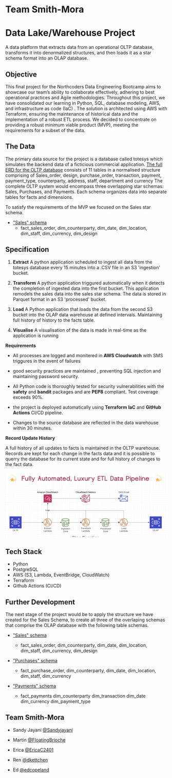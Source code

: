 
# Team Smith-Mora 
# Data Lake/Warehouse Project

A data platform that extracts data from an operational OLTP database, transforms it into denormalized structures, and then loads it as a star schema format into an OLAP database. 







## Objective

This final project for the Northcoders Data Engineering Bootcamp aims to showcase our team’s ability to collaborate effectively, adhering to best operational practices and Agile methodologies. Throughout this project, we have consolidated our learning in Python, SQL, database modeling, AWS, and infrastructure as code (IaC) . The solution is architected using AWS with Terraform, ensuring the maintenance of historical data and the implementation of a robust ETL process.  We decided to concentrate on providing a robust minimum viable product (MVP), meeting the requirements for a subset of the data.
## The Data

The primary data source for the project is a database called totesys which simulates the backend data of a ficticious commercial application.  [The full ERD for the OLTP database](https://dbdiagram.io/d/SampleDB-6332fecf7b3d2034ffcaaa92) consists of 11 tables in a normalised structure comprising of Sales_order, design, purchase_order, transaction, payment, payment_type, counterparty, address, staff, department and currency The complete OLTP system would encompass three overlapping star schemas: Sales, Purchases, and Payments. Each schema organizes data into separate tables for facts and dimensions.

To satisfy the requirements of the MVP we focused on the Sales star schema.






 - ["Sales" schema](https://dbdiagram.io/d/637a423fc9abfc611173f637)
    - fact_sales_order, dim_counterparty, dim_date, dim_location, dim_staff, dim_currency, dim_design




## Specification

1. **Extract** 
A python application scheduled to ingest all data from the totesys database every 15 minutes into a .CSV file in an S3 'ingestion' bucket.

2. **Transform** 
A python application triggured automatically when it detects the completion of ingested data into the first bucket.  This application remodels the sales data into the sales star schema. The data is stored in Parquet format in an S3 'processed' bucket.  

3. **Load** 
A Python application that loads the data from the second S3 bucket into the OLAP data warehouse at defined intervals.  Maintaining full history of history to the facts table.

4. **Visualise**
A visualisation of the data is made in real-time as the application is running 


**Requirements**
- All processes are logged and monitered in **AWS Cloudwatch** with SMS triggures in the event of failures

- good security practices are maintained , preventing SQL injection and maintaining password security.

- All Python code is thoroughly tested for security vulnerabilities with the **safety** and **bandit** packages and are **PEP8** compliant. Test coverage exceeds 90%.

- the project is deployed automatically using **Terraform** **IaC** and **GitHub Actions** CI/CD pipeline.

- Changes to the source database are reflected in the data warehouse within 30 minutes.


**Record Update History**

A full history of all updates to facts is maintained in the OLTP warehouse. Records are kept for each change in the facts data and it is possible to querry the database for its current state and for full history of changes to the fact data. 

![img](./ETLPipeline.png)



## Tech Stack

- Python
- PostgreSQL
- AWS (S3, Lambda, EventBridge, CloudWatch)
- Terraform
- Github Actions (CI/CD)


## Further Development

 The next stage of the project would be to apply the structure we have created for the Sales Schema, to create all three of the overlaping schemas that comprise the OLAP database with the following table schemas.


 - ["Sales" schema](https://dbdiagram.io/d/637a423fc9abfc611173f637)
    - fact_sales_order, dim_counterparty, dim_date, dim_location, dim_staff, dim_currency, dim_design


 - ["Purchases" schema](https://dbdiagram.io/d/637b3e8bc9abfc61117419ee)
    - fact_purchase_order, dim_counterparty, dim_date, dim_location, dim_staff, dim_currency

 - ["Payments" schema](https://dbdiagram.io/d/637b41a5c9abfc6111741ae8)
    - fact_payments dim_counterparty dim_transaction dim_date dim_currency dim_payment_type


  
## Team Smith-Mora


- Sandy Jayani [@Sandyjayani](https://www.github.com/sandyjayani)

- Martin [@FloatingBrioche](https://www.github.com/@FloatingBrioche)

- Erica [@EricaC2401](https://www.github.com/@EricaC2401)

- Ren [@dkettchen](https://www.github.com/@dkettchen)

- Ed [@edcopeland](https://www.github.com/@edcopeland)